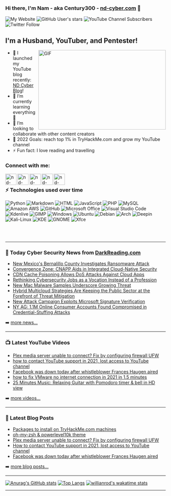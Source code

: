 ### Hi there, I'm Nam - aka Century300 - [nd-cyber.com][website] 👋 

![My Website](https://img.shields.io/website?label=nd-cyber.com&logo=globe&style=for-the-badge&url=https%3A%2F%2Fnd-cyber.com)
![GitHub User's stars](https://img.shields.io/github/stars/century300?logo=github&style=for-the-badge)
![YouTube Channel Subscribers](https://img.shields.io/youtube/channel/subscribers/UCVsmmOPP9L42oTOlpYtojGQ?logo=youtube&style=for-the-badge)
![Twitter Follow](https://img.shields.io/twitter/follow/nd_cybersec?color=1da1f2&logo=Twitter&style=for-the-badge)

## I'm a Husband, YouTuber, and Pentester!
 <img align="right" alt="GIF" src="https://user-images.githubusercontent.com/67885281/148101907-25ca9cb2-af05-4dbd-85ad-3633bdd04027.gif" width="400" height="250" />

- 🔭 I launched my YouTube blog recently: [ND Cyber Blog][youtube]!
- 🌱 I’m currently learning everything 🤣
- 👯 I’m looking to collaborate with other content creators
- 🥅 2022 Goals: reach top 1% in TryHackMe.com and grow my YouTube channel
- ⚡ Fun fact: I love reading and travelling


### Connect with me:

[<img align="left" alt="nd-cyber.com" width="35px" src="https://www.svgrepo.com/show/46221/globe.svg" />][website]
[<img align="left" alt="nd-cyber | Twitter" width="35px" src="https://www.svgrepo.com/show/157815/twitter.svg" />][twitter]
[<img align="left" alt="nd-cyber | Facebook" width="35px" src="https://www.svgrepo.com/show/138943/facebook.svg" />][facebook]
[<img align="left" alt="nd-cyber | Patreon" width="35px" src="https://www.svgrepo.com/show/331529/patreon-v2.svg" />][patreon]
[<img align="left" alt="nd-cyber | YouTube" width="35px" src="https://www.svgrepo.com/show/95009/youtube.svg" />][youtube]

<br />

### ⚡ Technologies used over time

![Python](https://img.shields.io/badge/Python-grey?style=flat-square&logo=Python)
![Markdown](https://img.shields.io/badge/Markdown-grey?style=flat-square&logo=markdown&logoColor=white)
![HTML](https://img.shields.io/badge/HTML-239120?style=flat-square&logo=html5&logoColor=white)
![JavaScript](https://img.shields.io/badge/JavaScript-grey?style=flat-square&logo=javascript&logoColor=F7DF1E)
![PHP](https://img.shields.io/badge/PHP-777BB4?style=flat-square&logo=php&logoColor=white)
![MySQL](https://img.shields.io/badge/MySQL-grey?style=flat-square&logo=mysql&logoColor=white)
![Amazon AWS](https://img.shields.io/badge/Amazon_AWS-grey?style=flast-square&logo=amazon-aws&logoColor=white)
![GitHub](https://img.shields.io/badge/-GitHub-181717?style=flat-square&logo=github)
![Microsoft Office](https://img.shields.io/badge/Microsoft_Office-D83B01?style=flat-square&logo=microsoft-office&logoColor=white)
![Visual Studio Code](https://img.shields.io/badge/VSC-grey?logoColor=blue&logo=visual-studio-code)
![Kdenlive](https://img.shields.io/badge/Kdenlive-grey?style=flat-square&logo=kdenlive)
![GIMP](https://img.shields.io/badge/GIMP-grey?style=flat-square&logo=gimp)
![Windows](https://img.shields.io/badge/Windows-11-0078D6?style=flat-square&logo=windows&logoColor=white)
![Ubuntu](https://img.shields.io/badge/Ubuntu-20.04-E95420?style=flat-square&logo=ubuntu&logoColor=white)
![Debian](https://img.shields.io/badge/Debian-grey?style=flat-square&logo=debian)
![Arch](https://img.shields.io/badge/Arch_Linux-1793D1?style=flat-square&logo=arch-linux&logoColor=white)
![Deepin](https://img.shields.io/badge/Deepin-grey?style=flat-square&logo=deepin)
![Kali-Linux](https://img.shields.io/badge/Kali_Linux-blue?style=flat-square&logo=kali-linux&logoColor=white)
![KDE](https://img.shields.io/badge/KDE-grey?style=flat-square&logo=kde)
![GNOME](https://img.shields.io/badge/GNOME-grey?style=flat-square&logo=gnome)
![Xfce](https://img.shields.io/badge/Xfce-grey?style=flat-square&logo=xfce)





<br />
<br />

---
### 📰 Today Cyber Security News from [DarkReading.com](https://DarkReading.com)

<!-- DARKREADING:START -->
- [New Mexico&#39;s Bernalillo County Investigates Ransomware Attack](https://www.darkreading.com/attacks-breaches/new-mexico-s-bernalillo-county-investigates-ransomware-attack)
- [Convergence Zone: CNAPP Aids in Integrated Cloud-Native Security](https://www.darkreading.com/cloud/convergence-zone-cnapp-aids-in-integrated-cloud-native-security)
- [CDN Cache Poisoning Allows DoS Attacks Against Cloud Apps](https://www.darkreading.com/cloud/cache-poisoning-of-cdns-allows-dos-attacks-against-cloud-apps)
- [Rethinking Cybersecurity Jobs as a Vocation Instead of a Profession](https://www.darkreading.com/careers-and-people/rethinking-cybersecurity-jobs-as-a-vocation-instead-of-a-profession)
- [New Mac Malware Samples Underscore Growing Threat](https://www.darkreading.com/vulnerabilities-threats/new-mac-malware-samples-underscore-growing-threat)
- [Hybrid Multicloud Strategies Are Keeping the Public Sector at the Forefront of Threat Mitigation](https://www.darkreading.com/cloud/hybrid-multicloud-strategies-are-keeping-the-public-sector-at-the-forefront-of-threat-mitigation)
- [New Attack Campaign Exploits Microsoft Signature Verification](https://www.darkreading.com/attacks-breaches/new-attack-campaign-exploits-microsoft-signature-verification)
- [NY AG: 1.1M Online Consumer Accounts Found Compromised in Credential-Stuffing Attacks](https://www.darkreading.com/threat-intelligence/ny-ag-1-1m-online-accounts-compromised-in-credential-stuffing-attack)
<!-- DARKREADING:END -->

➡️ [more news...](https://www.darkreading.com/)

---
### 📺 Latest YouTube Videos

<!-- YOUTUBE:START -->
- [Plex media server unable to connect? Fix by configuring firewall UFW](https://www.youtube.com/watch?v=-UTHUouiSVQ)
- [how to contact YouTube support in 2021, lost access to YouTube channel](https://www.youtube.com/watch?v=dQu735Nmp14)
- [Facebook was down today after whistleblower Frances Haugen aired](https://www.youtube.com/watch?v=fKoa-SPk9FM)
- [how to fix VMware no internet connection in 2021 in 1.5 minutes](https://www.youtube.com/watch?v=7UwhtDtHgOc)
- [25 Minutes Music: Relaxing Guitar with Pomodoro timer &amp; bell in HD view](https://www.youtube.com/watch?v=Wq8ZsjbbypE)
<!-- YOUTUBE:END -->

➡️ [more videos...](https://www.youtube.com/channel/UCVsmmOPP9L42oTOlpYtojGQ/featured)

---
### 📕 Latest Blog Posts

<!-- BLOG-POST-LIST:START -->
- [Packages to install on TryHackMe.com machines](https://nd-cyber.com/packages-to-install-on-tryhackme-com-machines)
- [oh-my-zsh &amp; powerlevel10k theme](https://nd-cyber.com/oh-my-zsh-powerlevel10k-theme)
- [Plex media server unable to connect? Fix by configuring firewall UFW](https://nd-cyber.com/plex-media-server-unable-to-connect-fix-by-configuring-firewall-ufw)
- [How to contact YouTube support in 2021, lost access to YouTube channel](https://nd-cyber.com/how-to-contact-youtube-support-in-2021-lost-access-to-youtube-channel)
- [Facebook was down today after whistleblower Frances Haugen aired](https://nd-cyber.com/facebook-was-down-today-after-whistleblower-frances-haugen-aired)
<!-- BLOG-POST-LIST:END -->

➡️ [more blog posts...](https://nd-cyber.com/blog)

---
[![Anurag's GitHub stats](https://github-readme-stats.vercel.app/api?username=Century300&show_icons=true&theme=radical&count_private=true&hide=prs,issues,contribs)](https://github.com/anuraghazra/github-readme-stats)
[![Top Langs](https://github-readme-stats.vercel.app/api/top-langs/?username=Century300&langs_count=10&layout=compact&theme=radical)](https://github.com/anuraghazra/github-readme-stats)
[![willianrod's wakatime stats](https://github-readme-stats.vercel.app/api/wakatime?username=Century300&theme=radical)](https://github.com/anuraghazra/github-readme-stats)

---

[website]: https://nd-cyber.com
[twitter]: https://twitter.com/nd_cybersec
[youtube]: https://www.youtube.com/channel/UCVsmmOPP9L42oTOlpYtojGQ
[facebook]: https://www.facebook.com/ndcyber
[patreon]: https://www.patreon.com/NDcyber
